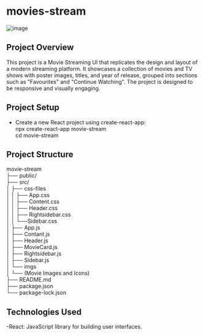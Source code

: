 # movies-stream
![image](https://github.com/user-attachments/assets/df104cb2-cdff-43b7-94bf-7af1bd0db4a7)

## Project Overview
This project is a Movie Streaming UI that replicates the design and layout of a modern streaming platform. It showcases a collection of movies and TV shows with poster images, titles, and year of release, grouped into sections such as "Favourites" and "Continue Watching". The project is designed to be responsive and visually engaging.<br>
## Project Setup
- Create a new React project using create-react-app:<br>
     npx create-react-app movie-stream <br>
     cd movie-stream
## Project Structure
movie-stream<br>
├── public/<br>
├── src/<br>
│   ├── css-files<br>
│   │   ├── App.css<br>
│   │   ├── Content.css<br>
│   │   ├── Header.css<br>
│   │   ├── Rightsidebar.css<br>
│   │   └──Sidebar.css<br>
│   ├── App.js<br>
│   ├── Contant.js<br>
│   ├── Header.js<br>
│   ├── MovieCard.js<br>
│   ├── Rightsidebar.js<br>
│   ├── Sidebar.js<br>
│   └── imgs<br>
│            └── (Movie Images and Icons)<br>
├── README.md              
├── package.json            
└── package-lock.json
## Technologies Used
-React: JavaScript library for building user interfaces.



